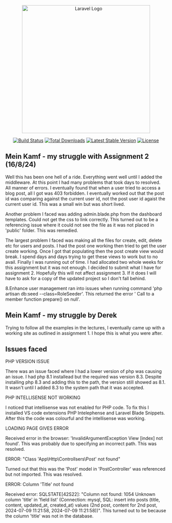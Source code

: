 <p align="center"><a href="https://laravel.com" target="_blank"><img src="https://raw.githubusercontent.com/laravel/art/master/logo-lockup/5%20SVG/2%20CMYK/1%20Full%20Color/laravel-logolockup-cmyk-red.svg" width="400" alt="Laravel Logo"></a></p>

<p align="center">
<a href="https://github.com/laravel/framework/actions"><img src="https://github.com/laravel/framework/workflows/tests/badge.svg" alt="Build Status"></a>
<a href="https://packagist.org/packages/laravel/framework"><img src="https://img.shields.io/packagist/dt/laravel/framework" alt="Total Downloads"></a>
<a href="https://packagist.org/packages/laravel/framework"><img src="https://img.shields.io/packagist/v/laravel/framework" alt="Latest Stable Version"></a>
<a href="https://packagist.org/packages/laravel/framework"><img src="https://img.shields.io/packagist/l/laravel/framework" alt="License"></a>
</p>

## Mein Kamf - my struggle with Assignment 2 (16/8/24)
Well this has been one hell of a ride. Everything went well until I added the middleware. At this point I had many problems that took days to resolved. All manner of errors. I eventually found that when a user tried to access a blog post, all I got was 403 forbidden. I eventually worked out that the post id was comparing against the current user id, not the post user id agaist the current user id. This was a small win but was short lived.

Another problem I faced was adding admin.blade.php from the dashboard templates. Could not get the css to link correctly. This turned out to be a referencing issue where it could not see the file as it was not placed in 'public' folder. This was remedied.

The largest problem I faced was making all the files for create, edit, delete etc for users and posts. I had the post one working then tried to get the user create working. Once I got that populating then the post create view would break. I spend days and days trying to get these views to work but to no avail. Finally I was running out of time. I had allocated two whole weeks for this assignment but it was not enough. I decided to submit what I have for assignment 2. Hopefully this will not affect assignment 3. If it does I will have to ask for a copy of the updated project so I don't fall behind.

8.Enhance user management
ran into issues when running command 'php artisan db:seed --class=RoleSeeder'. This returned the error '  Call to a member function prepare() on null'.

## Mein Kamf - my struggle by Derek

Trying to follow all the examples in the lectures, I eventually came up with a working site as outlined in assignment 1. I hope this is what you were after.


## Issues faced

PHP VERSION ISSUE

There was an issue faced where I had a lower version of php was causing an issue. I had php 8.1 installead but the required was version 8.3. Despite installing php 8.3 and adding this to the path, the version still showed as 8.1. It wasn't until I added 8.3 to the system path that it was accepted.


PHP INTELLISENSE NOT WORKING

I noticed that intellisense was not enabled for PHP code. To fix this I installed VS code extensions PHP Intelephense and Laravel Blade Snippets. After this the code was colourful and the intellisense was working.


LOADING PAGE GIVES ERROR 

Received error in the browser: 'InvalidArgumentException View [index] not found'. This was probably due to specifying an incorrect path. This was resolved.


ERROR: "Class 'App\Http\Controllsers\Post' not found"

Turned out that this was the 'Post' model in 'PostController' was referenced but not imported. This was resolved.


ERROR: Column 'Title' not found

Received error: SQLSTATE[42S22]: "Column not found: 1054 Unknown column 'title' in 'field list' (Connection: mysql, SQL: insert into posts (title, content, updated_at, created_at) values (2nd post, content for 2nd post, 2024-07-09 11:21:58, 2024-07-09 11:21:58))". This turned out to be because the column 'title' was not in the database. 

